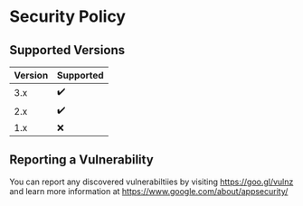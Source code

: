 # Security Policy

## Supported Versions

| Version | Supported          |
| ------- | ------------------ |
| 3.x   | :heavy_check_mark: |
| 2.x   | :heavy_check_mark: |
| 1.x | :x:                |

## Reporting a Vulnerability

You can report any discovered vulnerabiltiies by visiting https://goo.gl/vulnz and learn more information at https://www.google.com/about/appsecurity/

